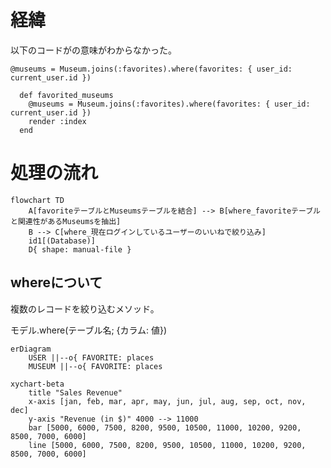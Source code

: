 
# 経緯
以下のコードがの意味がわからなかった。

``@museums = Museum.joins(:favorites).where(favorites: { user_id: current_user.id })``

```
  def favorited_museums
    @museums = Museum.joins(:favorites).where(favorites: { user_id: current_user.id })
    render :index  
  end
```

# 処理の流れ

```mermaid
flowchart TD
    A[favoriteテーブルとMuseumsテーブルを結合] --> B[where_favoriteテーブルと関連性があるMuseumsを抽出]
    B --> C[where_現在ログインしているユーザーのいいねで絞り込み]
    id1[(Database)]
    D{ shape: manual-file }    
```

## whereについて
複数のレコードを絞り込むメソッド。

モデル.where(テーブル名; {カラム: 値})

```mermaid
erDiagram
    USER ||--o{ FAVORITE: places 
    MUSEUM ||--o{ FAVORITE: places 
```

```mermaid
xychart-beta
    title "Sales Revenue"
    x-axis [jan, feb, mar, apr, may, jun, jul, aug, sep, oct, nov, dec]
    y-axis "Revenue (in $)" 4000 --> 11000
    bar [5000, 6000, 7500, 8200, 9500, 10500, 11000, 10200, 9200, 8500, 7000, 6000]
    line [5000, 6000, 7500, 8200, 9500, 10500, 11000, 10200, 9200, 8500, 7000, 6000]
```
